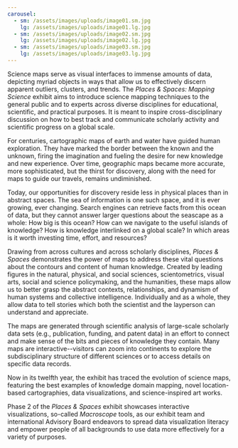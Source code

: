 ```yaml
---
carousel:
  - sm: /assets/images/uploads/image01.sm.jpg
    lg: /assets/images/uploads/image01.lg.jpg
  - sm: /assets/images/uploads/image02.sm.jpg
    lg: /assets/images/uploads/image02.lg.jpg
  - sm: /assets/images/uploads/image03.sm.jpg
    lg: /assets/images/uploads/image03.lg.jpg
---
```

Science maps serve as visual interfaces to immense amounts of data, depicting myriad objects in ways that allow us to effectively discern apparent outliers, clusters, and trends. The _Places & Spaces: Mapping Science_ exhibit aims to introduce science mapping techniques to the general public and to experts across diverse disciplines for educational, scientific, and practical purposes. It is meant to inspire cross-disciplinary discussion on how to best track and communicate scholarly activity and scientific progress on a global scale.  
  
For centuries, cartographic maps of earth and water have guided human exploration. They have marked the border between the known and the unknown, firing the imagination and fueling the desire for new knowledge and new experience. Over time, geographic maps became more accurate, more sophisticated, but the thirst for discovery, along with the need for maps to guide our travels, remains undiminished.  
  
Today, our opportunities for discovery reside less in physical places than in abstract spaces. The sea of information is one such space, and it is ever growing, ever changing. Search engines can retrieve facts from this ocean of data, but they cannot answer larger questions about the seascape as a whole: How big is this ocean? How can we navigate to the useful islands of knowledge? How is knowledge interlinked on a global scale? In which areas is it worth investing time, effort, and resources?  

Drawing from across cultures and across scholarly disciplines, _Places & Spaces_ demonstrates the power of maps to address these vital questions about the contours and content of human knowledge. Created by leading figures in the natural, physical, and social sciences, scientometrics, visual arts, social and science policymaking, and the humanities, these maps allow us to better grasp the abstract contexts, relationships, and dynamism of human systems and collective intelligence. Individually and as a whole, they allow data to tell stories which both the scientist and the layperson can understand and appreciate.  
  
The maps are generated through scientific analysis of large-scale scholarly data sets (e.g., publication, funding, and patent data) in an effort to connect and make sense of the bits and pieces of knowledge they contain. Many maps are interactive--visitors can zoom into continents to explore the subdisciplinary structure of different sciences or to access details on specific data records.  
  
Now in its twelfth year, the exhibit has traced the evolution of science maps, featuring the best examples of knowledge domain mapping, novel location-based cartographies, data visualizations, and science-inspired art works.  
  
Phase 2 of the _Places & Spaces_ exhibit showcases interactive visualizations, so-called _Macroscope_ tools, as our exhibit team and international Advisory Board endeavors to spread data visualization literacy and empower people of all backgrounds to use data more effectively for a variety of purposes.
